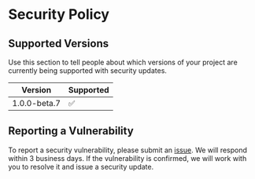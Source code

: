 # Security Policy

## Supported Versions

Use this section to tell people about which versions of your project are
currently being supported with security updates.

| Version      | Supported          |
| -----------  | ------------------ |
| 1.0.0-beta.7 | :white_check_mark: |

## Reporting a Vulnerability

To report a security vulnerability, please submit an [issue](https://github.com/stjude-dnb-binfcore/sc-rna-seq-snap/issues). We will respond within 3 business days. If the vulnerability is confirmed, we will work with you to resolve it and issue a security update.
